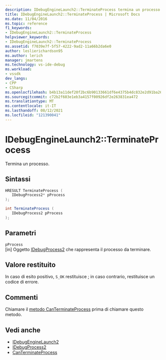 ```yaml
---
description: IDebugEngineLaunch2::TerminateProcess termina un processo.
title: IDebugEngineLaunch2::TerminateProcess | Microsoft Docs
ms.date: 11/04/2016
ms.topic: reference
f1_keywords:
- IDebugEngineLaunch2::TerminateProcess
helpviewer_keywords:
- IDebugEngineLaunch2::TerminateProcess
ms.assetid: f7039e7f-5f57-4222-9ad2-11a66b2da6e0
author: leslierichardson95
ms.author: lerich
manager: jmartens
ms.technology: vs-ide-debug
ms.workload:
- vssdk
dev_langs:
- CPP
- CSharp
ms.openlocfilehash: b4b13a11def20f2bc6b90133661df6e4375b4dc832e2d91ba26c24644a24aa68
ms.sourcegitcommit: c72b2f603e1eb3a4157f00926df2e263831ea472
ms.translationtype: MT
ms.contentlocale: it-IT
ms.lasthandoff: 08/12/2021
ms.locfileid: "121390041"
---
```

# <a name="idebugenginelaunch2terminateprocess"></a>IDebugEngineLaunch2::TerminateProcess
Termina un processo.

## <a name="syntax"></a>Sintassi

```cpp
HRESULT TerminateProcess ( 
   IDebugProcess2* pProcess
);
```

```csharp
int TerminateProcess ( 
   IDebugProcess2 pProcess
);
```

## <a name="parameters"></a>Parametri
`pProcess`\
[in] Oggetto [IDebugProcess2](../../../extensibility/debugger/reference/idebugprocess2.md) che rappresenta il processo da terminare.

## <a name="return-value"></a>Valore restituito
 In caso di esito positivo, `S_OK` restituisce ; in caso contrario, restituisce un codice di errore.

## <a name="remarks"></a>Commenti
 Chiamare il [metodo CanTerminateProcess](../../../extensibility/debugger/reference/idebugenginelaunch2-canterminateprocess.md) prima di chiamare questo metodo.

## <a name="see-also"></a>Vedi anche
- [IDebugEngineLaunch2](../../../extensibility/debugger/reference/idebugenginelaunch2.md)
- [IDebugProcess2](../../../extensibility/debugger/reference/idebugprocess2.md)
- [CanTerminateProcess](../../../extensibility/debugger/reference/idebugenginelaunch2-canterminateprocess.md)
